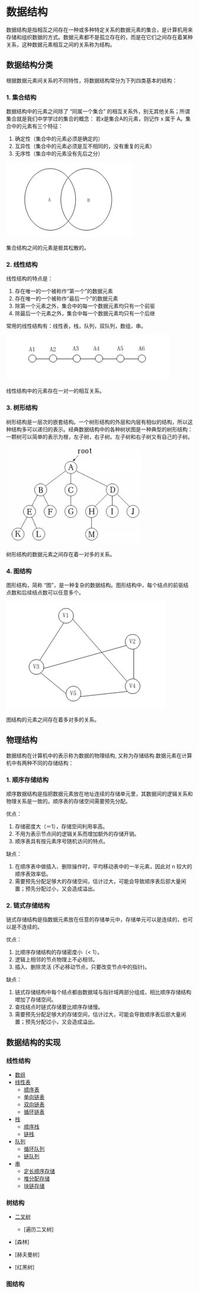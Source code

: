 # 数据结构
数据结构是指相互之间存在一种或多种特定关系的数据元素的集合，是计算机用来存储和组织数据的方式。数据元素都不是孤立存在的，而是在它们之间存在着某种关系，这种数据元素相互之间的关系称为结构。

## 数据结构分类
根据数据元素间关系的不同特性，将数据结构常分为下列四类基本的结构：

### 1. 集合结构
数据结构中的元素之间除了 “同属一个集合” 的相互关系外，别无其他关系；所谓集合就是我们中学学过的集合的概念：
若x是集合A的元素，则记作 x 属于 A。集合中的元素有三个特征：

1. 确定性（集合中的元素必须是确定的）
2. 互异性（集合中的元素必须是互不相同的，没有重复的元素）
3. 无序性（集合中的元素没有先后之分）

![set](./images/set.png)

集合结构之间的元素是极其松散的。

### 2. 线性结构
线性结构的特点是：

1. 存在唯一的一个被称作“第一个”的数据元素
2. 存在唯一的一个被称作“最后一个”的数据元素
3. 除第一个元素之外，集合中的每一个数据元素均只有一个前驱
4. 除最后一个元素之外，集合中每一个数据元素均只有一个后继

常用的线性结构有：线性表，栈，队列，双队列，数组，串。

![link](./images/link.png)

线性结构中的元素存在一对一的相互关系。

### 3. 树形结构
树形结构是一层次的嵌套结构。一个树形结构的外层和内层有相似的结构，所以这种结构多可以递归的表示。经典数据结构中的各种树状图是一种典型的树形结构：一颗树可以简单的表示为根，左子树，右子树。左子树和右子树又有自己的子树。

![tree](./images/tree.png)

树形结构的数据元素之间存在着一对多的关系。

### 4. 图结构
图形结构，简称 “图”，是一种复杂的数据结构。图形结构中，每个结点的前驱结点数和后续结点数可以任意多个。

![tu](./images/tu.png)

图结构的元素之间存在着多对多的关系。

## 物理结构
数据结构在计算机中的表示称为数据的物理结构, 又称为存储结构.数据元素在计算机中有两种不同的存储结构：

### 1. 顺序存储结构
顺序数据结构是指把数据元素放在地址连续的存储单元里，其数据间的逻辑关系和物理关系是一致的。顺序表的存储空间需要预先分配。  

优点：  
1. 存储密度大（＝1），存储空间利用率高。
2. 不用为表示节点间的逻辑关系而增加额外的存储开销。
3. 顺序表具有按元素序号随机访问的特点。

缺点：  
1. 在顺序表中做插入、删除操作时，平均移动表中的一半元素，因此对 n 较大的顺序表效率低。
2. 需要预先分配足够大的存储空间，估计过大，可能会导致顺序表后部大量闲置；预先分配过小，又会造成溢出。

### 2. 链式存储结构
链式存储结构是指数据元素放在任意的存储单元中，存储单元可以是连续的，也可以是不连续的。  

优点：  
1. 比顺序存储结构的存储密度小（< 1）。
2. 逻辑上相邻的节点物理上不必相邻。
3. 插入、删除灵活 (不必移动节点，只要改变节点中的指针)。

缺点：  
1. 链式存储结构中每个结点都由数据域与指针域两部分组成，相比顺序存储结构增加了存储空间。
2. 查找结点时链式存储要比顺序存储慢。
2. 需要预先分配足够大的存储空间，估计过大，可能会导致顺序表后部大量闲置；预先分配过小，又会造成溢出。

## 数据结构的实现

### 线性结构

- [数组](./Array/README.md)
- [线性表](./LinearList/README.md)
    - [顺序表](./LinearList/SequenceList.md)
    - [单向链表](./LinearList/SinglyLinkedList.md)
    - [双向链表](./LinearList/DoublyLinkedList.md)
    - [循环链表](./LinearList/LoopLinkedList.md)
- [栈](./Stack/README.md)
    - [顺序栈](./Stack/SequenceStack.md)
    - [链栈](./Stack/LinkedStack.md)
- [队列](./Queue/README.md)
    - [循环队列](./Queue/LoopQueue.md)
    - [链队列](./Queue/LinkedQueue.md)
- [串](./String/README.md)
    - [定长顺序存储](./String/SequenceString.md)
    - [堆分配存储](./String/HeapString.md)
    - [块链存储](./LinkedString.md)

### 树结构

- [二叉树](./tree/BinaryTree.md)
    - [遍历二叉树]
- [森林]
- [赫夫曼树]
    
- [红黑树]

### 图结构